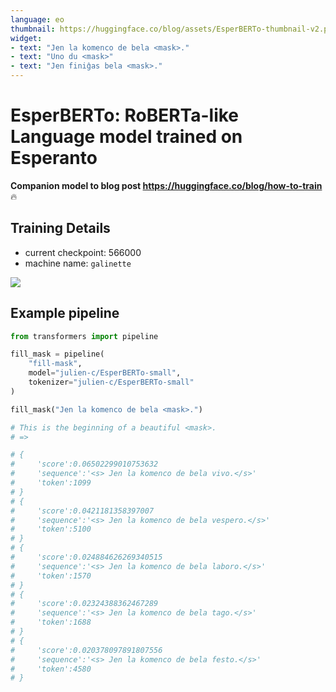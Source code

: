 ```yaml
---
language: eo
thumbnail: https://huggingface.co/blog/assets/EsperBERTo-thumbnail-v2.png
widget:
- text: "Jen la komenco de bela <mask>."
- text: "Uno du <mask>"
- text: "Jen finiĝas bela <mask>."
---
```


# EsperBERTo: RoBERTa-like Language model trained on Esperanto

**Companion model to blog post https://huggingface.co/blog/how-to-train** 🔥

## Training Details

- current checkpoint: 566000
- machine name: `galinette`


![](https://huggingface.co/blog/assets/EsperBERTo-thumbnail-v2.png)

## Example pipeline

```python
from transformers import pipeline

fill_mask = pipeline(
    "fill-mask",
    model="julien-c/EsperBERTo-small",
    tokenizer="julien-c/EsperBERTo-small"
)

fill_mask("Jen la komenco de bela <mask>.")

# This is the beginning of a beautiful <mask>.
# =>

# {
#     'score':0.06502299010753632
#     'sequence':'<s> Jen la komenco de bela vivo.</s>'
#     'token':1099
# }
# {
#     'score':0.0421181358397007
#     'sequence':'<s> Jen la komenco de bela vespero.</s>'
#     'token':5100
# }
# {
#     'score':0.024884626269340515
#     'sequence':'<s> Jen la komenco de bela laboro.</s>'
#     'token':1570
# }
# {
#     'score':0.02324388362467289
#     'sequence':'<s> Jen la komenco de bela tago.</s>'
#     'token':1688
# }
# {
#     'score':0.020378097891807556
#     'sequence':'<s> Jen la komenco de bela festo.</s>'
#     'token':4580
# }
```
